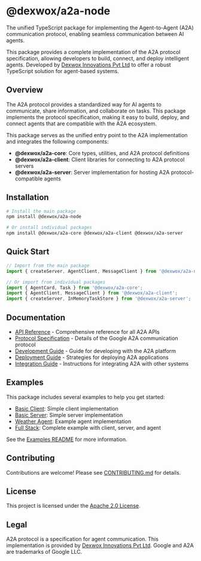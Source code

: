 # @dexwox/a2a-node

The unified TypeScript package for implementing the Agent-to-Agent (A2A) communication protocol, enabling seamless communication between AI agents.

This package provides a complete implementation of the A2A protocol specification, allowing developers to build, connect, and deploy intelligent agents. Developed by [Dexwox Innovations Pvt Ltd](https://dexwox.com) to offer a robust TypeScript solution for agent-based systems.

## Overview

The A2A protocol provides a standardized way for AI agents to communicate, share information, and collaborate on tasks. This package implements the protocol specification, making it easy to build, deploy, and connect agents that are compatible with the A2A ecosystem.

This package serves as the unified entry point to the A2A implementation and integrates the following components:

- **@dexwox/a2a-core**: Core types, utilities, and A2A protocol definitions
- **@dexwox/a2a-client**: Client libraries for connecting to A2A protocol servers
- **@dexwox/a2a-server**: Server implementation for hosting A2A protocol-compatible agents

## Installation

```bash
# Install the main package
npm install @dexwox/a2a-node

# Or install individual packages
npm install @dexwox/a2a-core @dexwox/a2a-client @dexwox/a2a-server
```

## Quick Start

```typescript
// Import from the main package
import { createServer, AgentClient, MessageClient } from '@dexwox/a2a-node';

// Or import from individual packages
import { AgentCard, Task } from '@dexwox/a2a-core';
import { AgentClient, MessageClient } from '@dexwox/a2a-client';
import { createServer, InMemoryTaskStore } from '@dexwox/a2a-server';
```

## Documentation

- [API Reference](/docs/api.md) - Comprehensive reference for all A2A APIs
- [Protocol Specification](/docs/protocol.md) - Details of the Google A2A communication protocol
- [Development Guide](/docs/development.md) - Guide for developing with the A2A platform
- [Deployment Guide](/docs/deployment.md) - Strategies for deploying A2A applications
- [Integration Guide](/docs/integration.md) - Instructions for integrating A2A with other systems

## Examples

This package includes several examples to help you get started:

- [Basic Client](./examples/basic-client/): Simple client implementation
- [Basic Server](./examples/basic-server/): Simple server implementation
- [Weather Agent](./examples/weather-agent/): Example agent implementation
- [Full Stack](./examples/full-stack/): Complete example with client, server, and agent

See the [Examples README](./examples/README.md) for more information.

## Contributing

Contributions are welcome! Please see [CONTRIBUTING.md](../CONTRIBUTING.md) for details.

## License

This project is licensed under the [Apache 2.0 License](../LICENSE).

## Legal

A2A protocol is a specification for agent communication. This implementation is provided by [Dexwox Innovations Pvt Ltd](https://dexwox.com). Google and A2A are trademarks of Google LLC.
